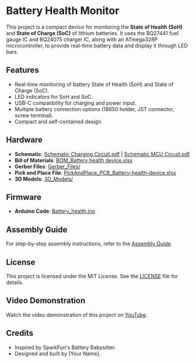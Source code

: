 # Battery Health Monitor

This project is a compact device for monitoring the **State of Health (SoH)** and **State of Charge (SoC)** of lithium batteries. It uses the BQ27441 fuel gauge IC and BQ24075 charger IC, along with an ATmega328P microcontroller, to provide real-time battery data and display it through LED bars.

## Features
- Real-time monitoring of battery State of Health (SoH) and State of Charge (SoC).
- LED indicators for SoH and SoC.
- USB-C compatibility for charging and power input.
- Multiple battery connection options (18650 holder, JST connector, screw terminal).
- Compact and self-contained design.

## Hardware
- **Schematic**: [Schematic Charging Circuit.pdf](Hardware/Schematic/Schematic%20Charging%20Circuit.pdf) | [Schematic MCU Circuit.pdf](Hardware/Schematic/Schematic%20MCU%20Circuit.pdf)
- **Bill of Materials**: [BOM_Battery health device.xlsx](Hardware/BOM/BOM_Battery%20health%20device.xlsx)
- **Gerber Files**: [Gerber_Files/](Hardware/Gerber_Files/)
- **Pick and Place File**: [PickAndPlace_PCB_Battery-health-device.xlsx](Hardware/Pick_and_Place/PickAndPlace_PCB_Battery-health-device.xlsx)
- **3D Models**: [3D_Models/](Hardware/3D_Models/)

## Firmware
- **Arduino Code**: [Battery_health.ino](Firmware/Battery_health.ino)

## Assembly Guide
For step-by-step assembly instructions, refer to the [Assembly Guide](Documentation/Assembly_Guide.md).

## License
This project is licensed under the MIT License. See the [LICENSE](LICENSE) file for details.

## Video Demonstration
Watch the video demonstration of this project on [YouTube](https://www.youtube.com/your-video-link).

## Credits
- Inspired by SparkFun's Battery Babysitter.
- Designed and built by [Your Name].
